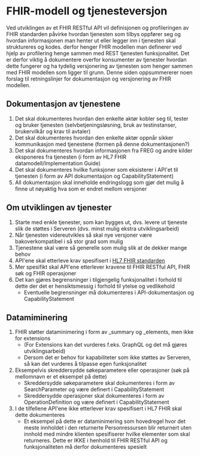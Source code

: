 # FHIR-modell og tjenesteversjon

Ved utviklingen av et FHIR RESTful API vil definisjonen og profileringen av FHIR standarden påvirke hvordan tjenesten som tilbys oppfører seg og hvordan informasjonen man henter ut eller legger inn i tjenesten skal struktureres og kodes. derfor henger FHIR modellen man definerer ved hjelp av profilering henge sammen med REST tjenesten funksjonalitet. Det er derfor viktig å dokumentere overfor konsumenter av tjenester hvordan dette fungerer og ha tydelig versjonering av tjenesten som henger sammen med FHIR modellen som ligger til grunn. Denne siden oppsummererer noen forslag til retningslinjer for dokumentasjon og versjonering av FHIR modellen.

## Dokumentasjon av tjenestene

1. Det skal dokumenteres hvordan den enkelte aktør kobler seg til, tester og bruker tjenesten (selvbetjeningsløsning, bruk av testinstanser, brukervilkår og krav til avtaler)
2. Det skal dokumenteres hvordan den enkelte aktør oppnår sikker kommunikasjon med tjenestene (formen på denne dokumentasjonen?)
3. Det skal dokumenteres hvordan informasjonen fra FREG og andre kilder eksponeres fra tjenesten (i form av HL7 FHIR datamodell/Implementation Guide)
4. Det skal dokumenteres hvilke funksjoner som eksisterer i API'et til tjenesten (i form av API dokumentasjon og CapabilityStatement)
5. All dokumentasjon skal inneholde endringslogg som gjør det mulig å finne ut nøyaktig hva som er endret mellom versjoner

## Om utviklingen av tjenester

1. Starte med enkle tjenester, som kan bygges ut, dvs. levere ut tjeneste slik de støttes i Serveren (dvs. minst mulig ekstra utviklingsarbeid)
2. Når tjenesten videreutvikles så skal nye versjoner være bakoverkompatibel i så stor grad som mulig
3. Tjenestene skal være så generelle som mulig slik at de dekker mange behov
4. API'ene skal etterleve krav spesifisert i [HL7 FHIR standarden](https://www.hl7.org/fhir/)
5. Mer spesifikt skal API'ene etterlever kravene til FHIR RESTful API, FHIR søk og FHIR operasjoner
6. Det kan gjøres begrensninger i tilgjengelig funksjonalitet i forhold til dette der det er hensiktsmessig i forhold til ytelse og vedlikehold 
   * Eventuelle begrensninger må dokumenteres i API-dokumentasjon og CapabilityStatement

## Datamiminering

1. FHIR støtter dataminimering i form av _summary og _elements, men ikke for extensions
   * (For Extensions kan det vurderes f.eks. GraphQL og det må gjøres utviklingsarbeid)
   * Dersom det er behov for kapabiliteter som ikke støttes av Serveren, så kan det vurderes å tilpasse egen funksjonalitet
2. Eksempelvis skreddersydde søkeparametere eller operasjoner (søk på mellomnavn er et eksempel på dette)
   * Skreddersydde søkeparametere skal dokumenteres i form av SearchParameter og være definert i CapabilityStatement
   * Skreddersydde operasjoner skal dokumenteres i form av OperationDefinition og være definert i CapabilityStatement
3. I de tilfellene API'ene ikke etterlever krav spesifisert i HL7 FHIR skal dette dokumenteres 
   * Et eksempel på dette er dataminimering som hovedregel hvor det meste innholdet i den returnerte Personressursen blir returnert uten innhold med mindre klienten spesifiserer hvilke elementer som skal returneres. Dette er IKKE i henhold til FHIR RESTful API og funksjonaliteten må derfor dokumenteres spesielt
